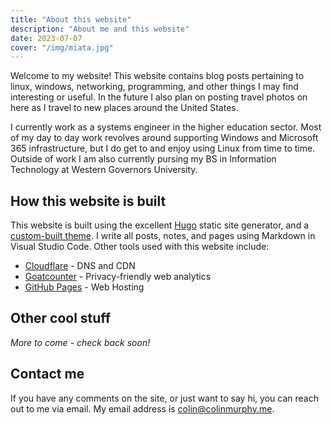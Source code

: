 ```yaml
---
title: "About this website"
description: "About me and this website"
date: 2023-07-07
cover: "/img/miata.jpg"
---
```


Welcome to my website! This website contains blog posts pertaining to linux,
windows, networking, programming, and other things I may find interesting or
useful. In the future I also plan on posting travel photos on here as I travel
to new places around the United States.

<!--more-->

I currently work as a systems engineer in the higher education sector. Most of
my day to day work revolves around supporting Windows and Microsoft 365
infrastructure, but I do get to and enjoy using Linux from time to time. Outside
of work I am also currently pursing my BS in Information Technology at
Western Governors University.

## How this website is built

This website is built using the excellent [Hugo][hugo] static site generator,
and a [custom-built theme][theme]. I write all posts, notes, and pages using
Markdown in Visual Studio Code. Other tools used with this website include:

- [Cloudflare](https://cloudflare.com) - DNS and CDN
- [Goatcounter](https://goatcounter.com) - Privacy-friendly web analytics
- [GitHub Pages](https://pages.github.com/) - Web Hosting

## Other cool stuff

*More to come - check back soon!*

## Contact me

If you have any comments on the site, or just want to say hi, you can reach out
to me via email. My email address is colin@colinmurphy.me.

[hugo]:https://gohugo.io
[theme]:https://github.com/colinmurphy1/hugo-theme-tux
